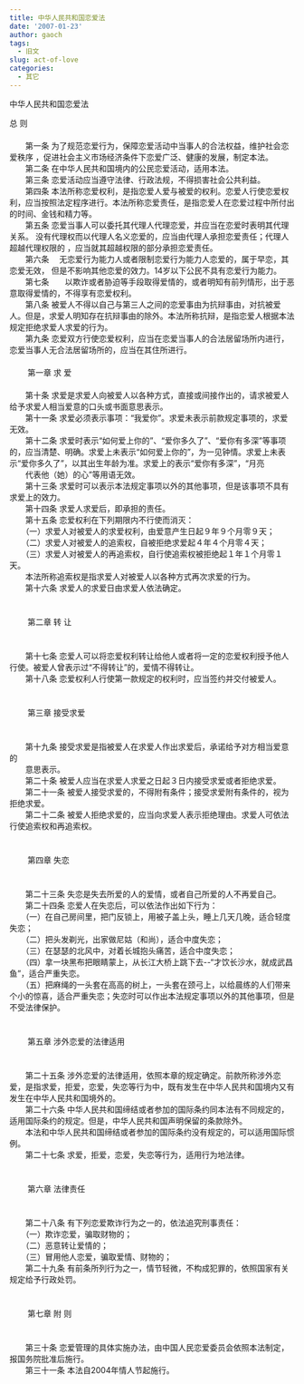```yaml
---
title: 中华人民共和国恋爱法
date: '2007-01-23'
author: gaoch
tags:
  - 旧文
slug: act-of-love
categories:
  - 其它
---
```


中华人民共和国恋爱法

总 则   
　　  
　　第一条
为了规范恋爱行为，保障恋爱活动中当事人的合法权益，维护社会恋爱秩序 ，促进社会主义市场经济条件下恋爱广泛、健康的发展，制定本法。   
　　第二条 在中华人民共和国境内的公民恋爱活动，适用本法。   
　　第三条 恋爱活动应当遵守法律、行政法规，不得损害社会公共利益。   
　　第四条
本法所称恋爱权利，是指恋爱人爱与被爱的权利。恋爱人行使恋爱权利，应当按照法定程序进行。本法所称恋爱责任，是指恋爱人在恋爱过程中所付出的时间、金钱和精力等。   
　　第五条
恋爱当事人可以委托其代理人代理恋爱，并应当在恋爱时表明其代理关系。 没有代理权而以代理人名义恋爱的，应当由代理人承担恋爱责任；代理人超越代理权限的 ，应当就其超越权限的部分承担恋爱责任。   
　　第六条
　无恋爱行为能力人或者限制恋爱行为能力人恋爱的，属于早恋，其恋爱无效， 但是不影响其他恋爱的效力。14岁以下公民不具有恋爱行为能力。   
　　第七条　　以欺诈或者胁迫等手段取得爱情的，或者明知有前列情形，出于恶意取得爱情的，不得享有恋爱权利。
   
　　第八条
被爱人不得以自己与第三人之间的恋爱事由为抗辩事由，对抗被爱人。但是，求爱人明知存在抗辩事由的除外。本法所称抗辩，是指恋爱人根据本法规定拒绝求爱人求爱的行为。   
　　第九条
恋爱双方行使恋爱权利，应当在恋爱当事人的合法居留场所内进行，恋爱当事人无合法居留场所的，应当在其住所进行。   
　　    
　　 第一章 求 爱   
　　    
　　第十条
求爱是求爱人向被爱人以各种方式，直接或间接作出的，请求被爱人给予求爱人相当爱意的口头或书面意思表示。   
　　第十一条
求爱必须表示事项：“我爱你”。求爱未表示前款规定事项的，求爱无效。   
　　第十二条
求爱时表示“如何爱上你的”、“爱你多久了”、“爱你有多深”等事项的，应当清楚、明确。求爱上未表示“如何爱上你的”，为一见钟情。求爱上未表示“爱你多久了”，以其出生年龄为准。求爱上的表示“爱你有多深”，“月亮  
　　代表他（她）的心”等用语无效。   
　　第十三条
求爱时可以表示本法规定事项以外的其他事项，但是该事项不具有求爱上的效力。   
　　第十四条 求爱人求爱后，即承担的责任。    
　　第十五条 恋爱权利在下列期限内不行使而消灭：   
　　（一）求爱人对被爱人的求爱权利，由爱意产生日起９年９个月零９天；   
　　（二）求爱人对被爱人的追索权，自被拒绝求爱起４年４个月零４天；   
　　（三）求爱人对被爱人的再追索权，自行使追索权被拒绝起１年１个月零１天。   
　　本法所称追索权是指求爱人对被爱人以各种方式再次求爱的行为。   
　　第十六条 求爱人的求爱日由求爱人依法确定。   
　　  
　　  
　　 第二章 转 让   
　　  
　　  
　　第十七条
恋爱人可以将恋爱权利转让给他人或者将一定的恋爱权利授予他人行使。被爱人曾表示过“不得转让”的，爱情不得转让。   
　　第十八条 恋爱权利人行使第一款规定的权利时，应当签约并交付被爱人。   
　　  
　　  
　　 第三章 接受求爱   
　　  
　　  
　　第十九条
接受求爱是指被爱人在求爱人作出求爱后，承诺给予对方相当爱意的  
　　意思表示。   
　　第二十条 被爱人应当在求爱人求爱之日起３日内接受求爱或者拒绝求爱。   
　　第二十一条
被爱人接受求爱的，不得附有条件；接受求爱附有条件的，视为拒绝求爱。   
　　第二十二条
被爱人拒绝求爱的，应当向求爱人表示拒绝理由。求爱人可依法行使追索权和再追索权。   
　　  
　　  
　　 第四章 失恋   
　　  
　　  
　　第二十三条 失恋是失去所爱的人的爱情，或者自己所爱的人不再爱自己。   
　　第二十四条 恋爱人在失恋后，可以依法作出如下行为：   
　　（一）在自己房间里，把门反锁上，用被子盖上头，睡上几天几晚，适合轻度失恋；   
　　（二）把头发剃光，出家做尼姑（和尚），适合中度失恋；   
　　（三）在瑟瑟的北风中，对着长城抱头痛苦，适合中度失恋；   
　　（四）拿一块黑布把眼睛蒙上，从长江大桥上跳下去--“才饮长沙水，就成武昌鱼”，适合严重失恋。   
　　（五）把麻绳的一头套在高高的树上，一头套在颈弓上，以给晨练的人们带来个小的惊喜，适合严重失恋；失恋时可以作出本法规定事项以外的其他事项，但是不受法律保护。   
　　  
　　  
　　 第五章 涉外恋爱的法律适用   
　　  
　　  
　　第二十五条
涉外恋爱的法律适用，依照本章的规定确定。前款所称涉外恋爱，是指求爱，拒爱，恋爱，失恋等行为中，既有发生在中华人民共和国境内又有发生在中华人民共和国境外的。   
　　第二十六条
中华人民共和国缔结或者参加的国际条约同本法有不同规定的，适用国际条约的规定。但是，中华人民共和国声明保留的条款除外。   
　　本法和中华人民共和国缔结或者参加的国际条约没有规定的，可以适用国际惯例。   
　　第二十七条 求爱，拒爱，恋爱，失恋等行为，适用行为地法律。   
　　  
　　  
　　 第六章 法律责任   
　　  
　　    
　　第二十八条 有下列恋爱欺诈行为之一的，依法追究刑事责任：   
　　（一）欺诈恋爱，骗取财物的；   
　　（二）恶意转让爱情的；   
　　（三）冒用他人恋爱，骗取爱情、财物的；   
　　第二十九条
有前条所列行为之一，情节轻微，不构成犯罪的，依照国家有关规定给予行政处罚。   
　　    
　　  
　　 第七章 附 则   
　　  
　　    
　　第三十条
恋爱管理的具体实施办法，由中国人民恋爱委员会依照本法制定，报国务院批准后施行。   
　　第三十一条 本法自2004年情人节起施行。 
